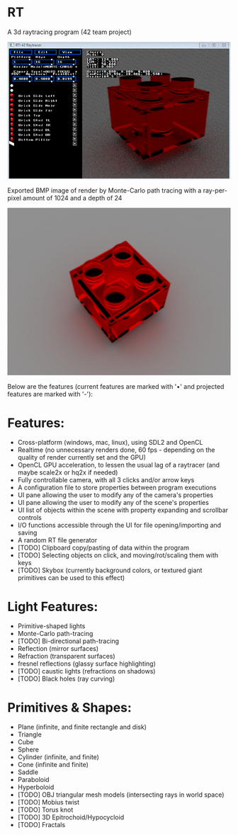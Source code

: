 # RT
A 3d raytracing program (42 team project)

![rt.gif](GIF.gif)

Exported BMP image of render by Monte-Carlo path tracing with a ray-per-pixel amount  of 1024 and a depth of 24

![render_lego.bmp](render_lego.bmp)

Below are the features (current features are marked with '•' and projected features are marked with '-'):

# Features:
* Cross-platform (windows, mac, linux), using SDL2 and OpenCL
* Realtime (no unnecessary renders done, 60 fps - depending on the quality of render currently set and the GPU)
* OpenCL GPU acceleration, to lessen the usual lag of a raytracer (and maybe scale2x or hq2x if needed)
* Fully controllable camera, with all 3 clicks and/or arrow keys
* A configuration file to store properties between program executions
* UI pane allowing the user to modify any of the camera's properties
* UI pane allowing the user to modify any of the scene's properties
* UI list of objects within the scene with property expanding and scrollbar controls
* I/O functions accessible through the UI for file opening/importing and saving
* A random RT file generator
* [TODO] Clipboard copy/pasting of data within the program
* [TODO] Selecting objects on click, and moving/rot/scaling them with keys
* [TODO] Skybox (currently background colors, or textured giant primitives can be used to this effect)

# Light Features:
* Primitive-shaped lights
* Monte-Carlo path-tracing
* [TODO] Bi-directional path-tracing
* Reflection (mirror surfaces)
* Refraction (transparent surfaces)
* fresnel reflections (glassy surface highlighting)
* [TODO] caustic lights (refractions on shadows)
* [TODO] Black holes (ray curving)

# Primitives & Shapes:
* Plane (infinite, and finite rectangle and disk)
* Triangle
* Cube
* Sphere
* Cylinder (infinite, and finite)
* Cone (infinite and finite)
* Saddle
* Paraboloid
* Hyperboloid
* [TODO] OBJ triangular mesh models (intersecting rays in world space)
* [TODO] Mobius twist
* [TODO] Torus knot
* [TODO] 3D Epitrochoid/Hypocycloid
* [TODO] Fractals
